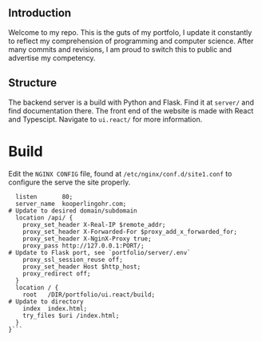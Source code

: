 ## Introduction
Welcome to my repo. This is the guts of my portfolo, I update it constantly to reflect my comprehension of programming and computer science. After many commits and revisions, I am proud to switch this to public and advertise my competency.


## Structure 
The backend server is a build with Python and Flask. Find it at `server/` and find documentation there.
The front end of the website is made with React and Typescipt. Navigate to `ui.react/` for more information.


# Build
Edit the `NGINX CONFIG` file, found at `/etc/nginx/conf.d/site1.conf` to configure the serve the site properly.
```server {
  listen       80;
  server_name  kooperlingohr.com;                                           # Update to desired domain/subdomain
  location /api/ {
    proxy_set_header X-Real-IP $remote_addr;
    proxy_set_header X-Forwarded-For $proxy_add_x_forwarded_for;
    proxy_set_header X-NginX-Proxy true;
    proxy_pass http://127.0.0.1:PORT/;                                      # Update to Flask port, see `portfolio/server/.env`
    proxy_ssl_session_reuse off;
    proxy_set_header Host $http_host;
    proxy_redirect off;
  }
  location / {
    root   /DIR/portfolio/ui.react/build;                                   # Update to directory
    index  index.html;
    try_files $uri /index.html;
  }
}```